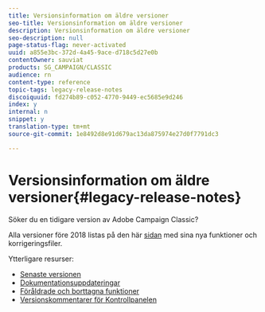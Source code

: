 ```yaml
---
title: Versionsinformation om äldre versioner
seo-title: Versionsinformation om äldre versioner
description: Versionsinformation om äldre versioner
seo-description: null
page-status-flag: never-activated
uuid: a855e3bc-372d-4a45-9ace-d718c5d27e0b
contentOwner: sauviat
products: SG_CAMPAIGN/CLASSIC
audience: rn
content-type: reference
topic-tags: legacy-release-notes
discoiquuid: fd274b89-c052-4770-9449-ec5685e9d246
index: y
internal: n
snippet: y
translation-type: tm+mt
source-git-commit: 1e8492d8e91d679ac13da875974e27d0f7791dc3

---
```



# Versionsinformation om äldre versioner{#legacy-release-notes}

Söker du en tidigare version av Adobe Campaign Classic?

Alla versioner före 2018 listas på den här [sidan](https://docs.campaign.adobe.com/doc/AC/en/RN_legacy.html) med sina nya funktioner och korrigeringsfiler.

Ytterligare resurser:

* [Senaste versionen](../../rn/using/latest-release.md)
* [Dokumentationsuppdateringar](https://helpx.adobe.com/campaign/kb/v7-doc-updates.html)
* [Föråldrade och borttagna funktioner](https://helpx.adobe.com/campaign/kb/deprecated-and-removed-features.html)
* [Versionskommentarer för Kontrollpanelen](https://docs.adobe.com/content/help/en/control-panel/using/release-notes.html)

